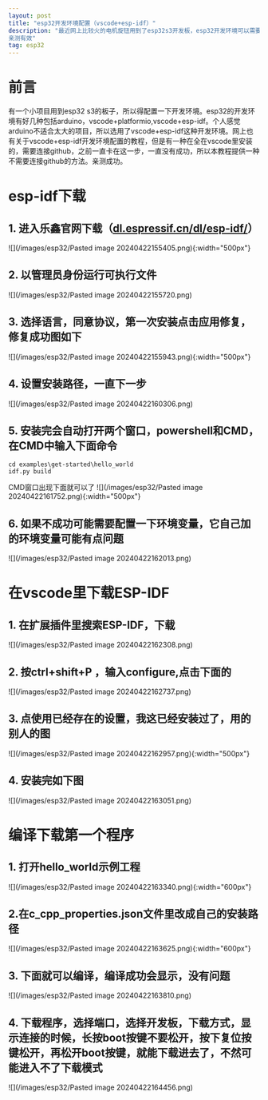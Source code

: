 ```yaml
---
layout: post
title: "esp32开发环境配置（vscode+esp-idf）"
description: "最近网上比较火的电机旋钮用到了esp32s3开发板，esp32开发环境可以需要魔法，比较麻烦，所以用了一种不需要魔法的配置方法，
亲测有效"
tag: esp32
---
```


# 前言 
有一个小项目用到esp32 s3的板子，所以得配置一下开发环境。esp32的开发环境有好几种包括arduino，vscode+platformio,vscode+esp-idf。个人感觉arduino不适合太大的项目，所以选用了vscode+esp-idf这种开发环境。网上也有关于vscode+esp-idf开发环境配置的教程，但是有一种在全在vscode里安装的，需要连接github，之前一直卡在这一步，一直没有成功，所以本教程提供一种不需要连接github的方法。亲测成功。
# esp-idf下载
## 1. 进入乐鑫官网下载（[dl.espressif.cn/dl/esp-idf/](https://dl.espressif.cn/dl/esp-idf/)）
![](/images/esp32/Pasted image 20240422155405.png){:width="500px"}
## 2. 以管理员身份运行可执行文件
![](/images/esp32/Pasted image 20240422155720.png)
## 3. 选择语言，同意协议，第一次安装点击应用修复，修复成功图如下
![](/images/esp32/Pasted image 20240422155943.png){:width="500px"}
## 4. 设置安装路径，一直下一步
![](/images/esp32/Pasted image 20240422160306.png)
## 5. 安装完会自动打开两个窗口，powershell和CMD，在CMD中输入下面命令
```
cd examples\get-started\hello_world
idf.py build
```
CMD窗口出现下面就可以了
![](/images/esp32/Pasted image 20240422161752.png){:width="500px"}
## 6. 如果不成功可能需要配置一下环境变量，它自己加的环境变量可能有点问题
![](/images/esp32/Pasted image 20240422162013.png)
# 在vscode里下载ESP-IDF
## 1. 在扩展插件里搜索ESP-IDF，下载
![](/images/esp32/Pasted image 20240422162308.png)
## 2. 按ctrl+shift+P ，输入configure,点击下面的
![](/images/esp32/Pasted image 20240422162737.png)
## 3. 点使用已经存在的设置，我这已经安装过了，用的别人的图
![](/images/esp32/Pasted image 20240422162957.png){:width="500px"}
## 4. 安装完如下图
![](/images/esp32/Pasted image 20240422163051.png)
# 编译下载第一个程序
## 1. 打开hello_world示例工程
![](/images/esp32/Pasted image 20240422163340.png){:width="600px"}
## 2.在c_cpp_properties.json文件里改成自己的安装路径
![](/images/esp32/Pasted image 20240422163625.png){:width="600px"}
## 3. 下面就可以编译，编译成功会显示，没有问题
![](/images/esp32/Pasted image 20240422163810.png)
## 4. 下载程序，选择端口，选择开发板，下载方式，显示连接的时候，长按boot按键不要松开，按下复位按键松开，再松开boot按键，就能下载进去了，不然可能进入不了下载模式
![](/images/esp32/Pasted image 20240422164456.png)